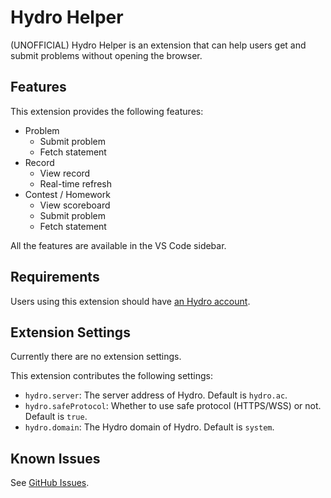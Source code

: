 # Hydro Helper

(UNOFFICIAL) Hydro Helper is an extension that can help users get and submit problems without opening the browser.

## Features

This extension provides the following features:

- Problem
  - Submit problem
  - Fetch statement
- Record
  - View record
  - Real-time refresh
- Contest / Homework
  - View scoreboard
  - Submit problem
  - Fetch statement

All the features are available in the VS Code sidebar.

## Requirements

Users using this extension should have [an Hydro account](https://hydro.ac).

## Extension Settings

Currently there are no extension settings.

This extension contributes the following settings:

* `hydro.server`: The server address of Hydro. Default is `hydro.ac`.
* `hydro.safeProtocol`: Whether to use safe protocol (HTTPS/WSS) or not. Default is `true`.
* `hydro.domain`: The Hydro domain of Hydro. Default is `system`.

## Known Issues

See [GitHub Issues](https://github.com/langningchen/hydro-helper/issues).
